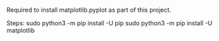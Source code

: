 Required to install matplotlib.pyplot as part of this project.

Steps:
sudo python3 -m pip install -U pip
sudo python3 -m pip install -U matplotlib